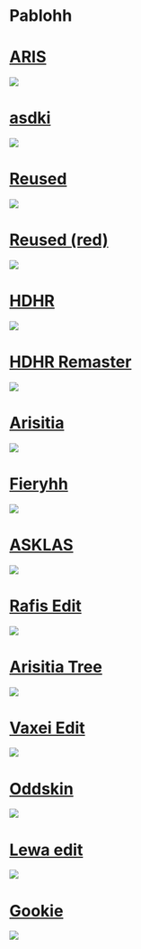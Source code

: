 # Pablohh

# [ARIS](https://b4sedskins.s-ul.eu/9AMVeYYA)
![](https://osu.ppy.sh/ss/18610098/464d)

# [asdki](https://b4sedskins.s-ul.eu/zT64rqlP)
![](https://osu.ppy.sh/ss/18147709/9a12)

# [Reused](https://b4sedskins.s-ul.eu/alUx2Wme)
![](https://osu.ppy.sh/ss/18116076/d768)

# [Reused (red)](https://b4sedskins.s-ul.eu/aB4N2PXZ)
![](https://osu.ppy.sh/ss/18116519/20b1)

# [HDHR](https://b4sedskins.s-ul.eu/8NiqKW8s)
![](https://osu.ppy.sh/ss/18046954/c73e)

# [HDHR Remaster](https://b4sedskins.s-ul.eu/Tiqm7xk4)
![](https://osu.ppy.sh/ss/18091632/a658)

# [Arisitia](https://b4sedskins.s-ul.eu/d9rsMEOV)
![](https://osu.ppy.sh/ss/18047027/2ab6)

# [Fieryhh](https://b4sedskins.s-ul.eu/xe5G9zAF)
![](https://osu.ppy.sh/ss/18047039/455c)

# [ASKLAS](https://b4sedskins.s-ul.eu/MZCL7qj2)
![](https://osu.ppy.sh/ss/18047047/9dae)

# [Rafis Edit](https://b4sedskins.s-ul.eu/0anOeDKN)
![](https://osu.ppy.sh/ss/18047056/8d28)

# [Arisitia Tree](https://b4sedskins.s-ul.eu/J8dtKi4Z)
![](https://osu.ppy.sh/ss/18047065/d471)

# [Vaxei Edit](https://b4sedskins.s-ul.eu/5FgchrgW)
![](https://osu.ppy.sh/ss/18047074/6ee0)

# [Oddskin](https://b4sedskins.s-ul.eu/LyYEWOAd)
![](https://osu.ppy.sh/ss/18047086/f4f7)

# [Lewa edit](https://b4sedskins.s-ul.eu/TvHroIK3)
![](https://osu.ppy.sh/ss/18047088/b1ab)

# [Gookie](https://b4sedskins.s-ul.eu/v8jpSN0w)
![](https://osu.ppy.sh/ss/18047104/fc9b)
